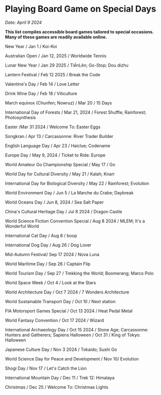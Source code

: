 ---
---
# Playing Board Game on Special Days
*Date: April 9 2024*

**This list compiles accessible board games tailored to special occasions. Many of these games are readily available online.**

New Year / Jan 1 / Koi-Koi

Australian Open / Jan 12, 2025 / Worldwide Tennis

Lunar New Year / Jan 29 2025 / TiếnLên; Go-Stop; Dou dizhu

Lantern Festival / Feb 12 2025 / Break the Code

Valentine's Day / Feb 14 / Love Letter

Drink Wine Day / Feb 18 / Viticulture

March equinox (Chunfen; Nowruz) / Mar 20 / 15 Days

International Day of Forests / Mar 21, 2024 / Forest Shuffle; Rainforest; Photosynthesis

Easter /Mar 31 2024 / Welcome To: Easter Eggs

Songkran / Apr 13 / Carcassonne: River Trader Builder

English Language Day / Apr 23 / Haiclue; Codename

Europe Day / May 9, 2024 / Ticket to Ride: Europe

World Amateur Go Championship Special / May 17 / Go

World Day for Cultural Diversity / May 21 /  Kalah; Knarr

International Day for Biological Diversity / May 22 / Rainforest; Evolution

World Environment Day / Jun 5 / La Marche du Crabe; Daybreak

World Oceans Day / Jun 8, 2024 / Sea Salt Paper

China's Cultural Heritage Day / Jul 8  2024 / Dragon Castle

World Science Fiction Convention Special / Aug 8 2024 / MLEM; It's a Wonderful World

International Cat Day / Aug 8 / boop

International Dog Day / Aug 26 / Dog Lover

Mid-Autumn Festival/ Sep 17 2024 / Nova Luna

World Maritime Day / Sep 26 / Captain Flip

World Tourism Day / Sep 27 / Trekking the World; Boomerang; Marco Polo

World Space Week / Oct 4 / Look at the Stars

World Architecture Day / Oct 7 2024 / 7 Wonders Architecture 

World Sustainable Transport Day / Oct 10 / Next station

FIA Motorsport Games Special / Oct 13 2024 / Heat Pedal Metal

World Fantasy Convention / Oct 17 2024 / Wizard

International Archaeology Day / Oct 15 2024 / Stone Age; Carcassonne: Hunters and Gatherers; Sapiens
Halloween / Oct 31 / King of Tokyo: Halloween 

Japanese Culture Day / Nov 3 2024 / Tokaido; Sushi Go

World Science Day for Peace and Development / Nov 10/ Evolution

Shogi Day / Nov 17 / Let's Catch the Lion

International Mountain Day / Dec 11 / Trek 12: Himalaya

Christmas / Dec 25 / Welcome To: Christmas Lights


